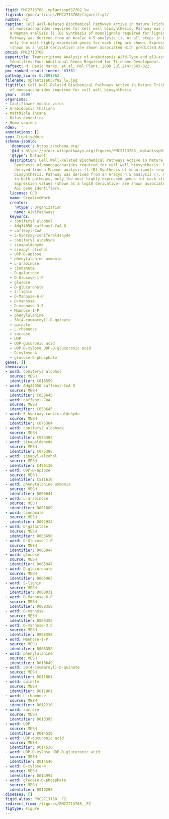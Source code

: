 ```yaml
---
figid: PMC2713768__mplantssp037f02_lw
figlink: /pmc/articles/PMC2713768/figure/fig2/
number: F2
caption: Cell Wall-Related Biochemical Pathways Active in Mature Trichomes.(A) Synthesis
  of monosaccharides required for cell wall biosynthesis. Pathway was derived from
  a Mapman analysis ().(B) Synthesis of monolignols required for lignin biosynthesis.
  Pathway was derived from an AraCyc 4.5 analysis (). At all steps in both pathways,
  only the most highly expressed genes for each step are shown. Expression values
  (shown as a log10 derivative) are shown associated with predicted AGI gene identifiers.
pmcid: PMC2713768
papertitle: Transcriptome Analysis of Arabidopsis Wild-Type and gl3–sst sim Trichomes
  Identifies Four Additional Genes Required for Trichome Development.
reftext: M. David Marks, et al. Mol Plant. 2009 Jul;2(4):803-822.
pmc_ranked_result_index: '63361'
pathway_score: 0.7898962
filename: mplantssp037f02_lw.jpg
figtitle: Cell Wall-Related Biochemical Pathways Active in Mature Trichomes.(A) Synthesis
  of monosaccharides required for cell wall biosynthesis
year: '2009'
organisms:
- Cauliflower mosaic virus
- Arabidopsis thaliana
- Matthiola incana
- Malus domestica
- Homo sapiens
ndex: ''
annotations: []
seo: CreativeWork
schema-jsonld:
  '@context': https://schema.org/
  '@id': https://pfocr.wikipathways.org/figures/PMC2713768__mplantssp037f02_lw.html
  '@type': Dataset
  description: Cell Wall-Related Biochemical Pathways Active in Mature Trichomes.(A)
    Synthesis of monosaccharides required for cell wall biosynthesis. Pathway was
    derived from a Mapman analysis ().(B) Synthesis of monolignols required for lignin
    biosynthesis. Pathway was derived from an AraCyc 4.5 analysis (). At all steps
    in both pathways, only the most highly expressed genes for each step are shown.
    Expression values (shown as a log10 derivative) are shown associated with predicted
    AGI gene identifiers.
  license: CC0
  name: CreativeWork
  creator:
    '@type': Organization
    name: WikiPathways
  keywords:
  - coniferyl alcohol
  - AHg34050 caffeoyl-CoA O
  - caffeoyl-CoA
  - 5-hydroxy-coniferaldehyde
  - coniferyl aldehyde
  - sinapaldehyde
  - sinapyl-alcohol
  - UDP-D-apiose
  - phenytalanine ammonia
  - L-arabinose
  - cinnamate
  - D-galactose
  - D-Glucose-1-P
  - glucose
  - D-glucuronate
  - S-lignin
  - D-Mannose-6-P
  - D-mannose
  - D-mannose-3,5
  - Mannose-1-P
  - phenylalanine
  - 50(4-coumaroyl)-D-quinate
  - quinate
  - L-rhamnose
  - sucrose
  - UDP
  - UDP-gucuronic acid
  - UDP-D-xylose UDP-D-glucuronic acid
  - D-xylose-4
  - glucose-6-phosphate
genes: []
chemicals:
- word: coniferyl alcohol
  source: MESH
  identifier: C010559
- word: AHg34050 caffeoyl-CoA O
  source: MESH
  identifier: C058645
- word: caffeoyl-CoA
  source: MESH
  identifier: C058645
- word: 5-hydroxy-coniferaldehyde
  source: MESH
  identifier: C075384
- word: coniferyl aldehyde
  source: MESH
  identifier: C075384
- word: sinapaldehyde
  source: MESH
  identifier: C075386
- word: sinapyl-alcohol
  source: MESH
  identifier: C496130
- word: UDP-D-apiose
  source: MESH
  identifier: C511616
- word: phenytalanine ammonia
  source: MESH
  identifier: D000641
- word: L-arabinose
  source: MESH
  identifier: D001089
- word: cinnamate
  source: MESH
  identifier: D002934
- word: D-galactose
  source: MESH
  identifier: D005690
- word: D-Glucose-1-P
  source: MESH
  identifier: D005947
- word: glucose
  source: MESH
  identifier: D005947
- word: D-glucuronate
  source: MESH
  identifier: D005965
- word: S-lignin
  source: MESH
  identifier: D008031
- word: D-Mannose-6-P
  source: MESH
  identifier: D008358
- word: D-mannose
  source: MESH
  identifier: D008358
- word: D-mannose-3,5
  source: MESH
  identifier: D008358
- word: Mannose-1-P
  source: MESH
  identifier: D008358
- word: phenylalanine
  source: MESH
  identifier: D010649
- word: 50(4-coumaroyl)-D-quinate
  source: MESH
  identifier: D011801
- word: quinate
  source: MESH
  identifier: D011801
- word: L-rhamnose
  source: MESH
  identifier: D012210
- word: sucrose
  source: MESH
  identifier: D013395
- word: UDP
  source: MESH
  identifier: D014530
- word: UDP-gucuronic acid
  source: MESH
  identifier: D014530
- word: UDP-D-xylose UDP-D-glucuronic acid
  source: MESH
  identifier: D014540
- word: D-xylose-4
  source: MESH
  identifier: D014994
- word: glucose-6-phosphate
  source: MESH
  identifier: D019298
diseases: []
figid_alias: PMC2713768__F2
redirect_from: /figures/PMC2713768__F2
figtype: Figure
---
```

